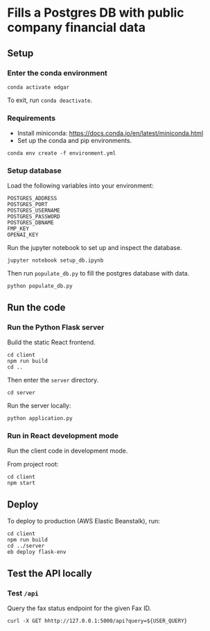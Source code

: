 # Fills a Postgres DB with public company financial data

## Setup

### Enter the conda environment
```
conda activate edgar
```
To exit, run `conda deactivate`.

### Requirements
- Install miniconda: https://docs.conda.io/en/latest/miniconda.html
- Set up the conda and pip environments.
```
conda env create -f environment.yml
```

### Setup database
Load the following variables into your environment:
```
POSTGRES_ADDRESS
POSTGRES_PORT
POSTGRES_USERNAME
POSTGRES_PASSWORD
POSTGRES_DBNAME
FMP_KEY
OPENAI_KEY
```
Run the jupyter notebook to set up and inspect the database.
```
jupyter notebook setup_db.ipynb
```
Then run `populate_db.py` to fill the postgres database with data.
```
python populate_db.py
```

## Run the code

### Run the Python Flask server
Build the static React frontend.
```
cd client
npm run build
cd ..
```
Then enter the `server` directory.
```
cd server
```
Run the server locally:
```
python application.py
```

### Run in React development mode
Run the client code in development mode.

From project root:
```
cd client
npm start
```

## Deploy

To deploy to production (AWS Elastic Beanstalk), run:
```
cd client
npm run build
cd ../server
eb deploy flask-env
```

## Test the API locally

### Test `/api`

Query the fax status endpoint for the given Fax ID.
```
curl -X GET hhttp://127.0.0.1:5000/api?query=${USER_QUERY}
```
